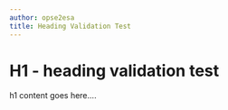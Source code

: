 ```yaml
---
author: opse2esa
title: Heading Validation Test
---
```


# H1 - heading validation test
h1 content goes here....
